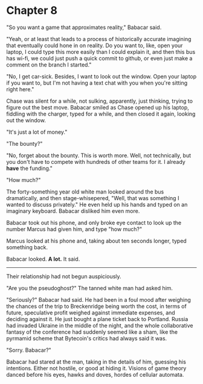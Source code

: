 # Chapter 8

"So you want a game that approximates reality," Babacar said.

"Yeah, or at least that leads to a process of historically accurate imagining that eventually could hone in on reality. Do you want to, like, open your laptop, I could type this more easily than I could explain it, and then this bus has wi-fi, we could just push a quick commit to github, or even just make a comment on the branch I started."

"No, I get car-sick. Besides, I want to look out the window. Open your laptop if you want to, but I'm not having a text chat with you when you're sitting right here."

Chase was silent for a while, not sulking, apparently, just thinking, trying to figure out the best move. Babacar smiled as Chase opened up his laptop, fiddling with the charger, typed for a while, and then closed it again, looking out the window.

"It's just a lot of money."

"The bounty?"

"No, forget about the bounty. This is worth more. Well, not technically, but you don't have to compete with hundreds of other teams for it. I already **have** the funding."

"How much?"

The forty-something year old white man looked around the bus dramatically, and then stage-whisepered, "Well, that was something I wanted to discuss privately." He even held up his hands and typed on an imaginary keyboard. Babacar disliked him even more.

Babacar took out his phone, and only broke eye contact to look up the number Marcus had given him, and type "how much?"

Marcus looked at his phone and, taking about ten seconds longer, typed something back.

Babacar looked. **A lot.** It said.

___

Their relationship had not begun auspiciously.

"Are you the pseudoghost?" The tanned white man had asked him.

"Seriously?" Babacar had said. He had been in a foul mood after weighing the chances of the trip to Breckenridge being worth the cost, in terms of future, speculative profit weighed against immediate expenses, and deciding against it. He just bought a plane ticket back to Portland. Russia had invaded Ukraine in the middle of the night, and the whole collaborative fantasy of the conference had suddenly seemed like a sham, like the pyrmamid scheme that Bytecoin's critics had always said it was.

"Sorry. Babacar?"

Babacar had stared at the man, taking in the details of him, guessing his intentions. Either not hostile, or good at hiding it. Visions of game theory danced before his eyes, hawks and doves, hordes of cellular automata. 
